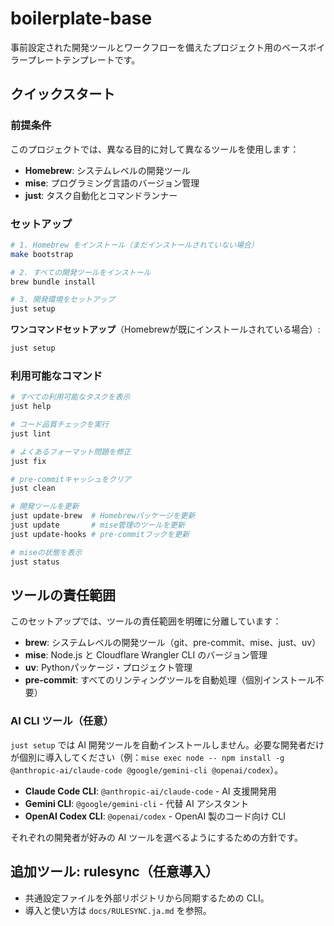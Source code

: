 # boilerplate-base

事前設定された開発ツールとワークフローを備えたプロジェクト用のベースボイラープレートテンプレートです。

## クイックスタート

### 前提条件

このプロジェクトでは、異なる目的に対して異なるツールを使用します：

- **Homebrew**: システムレベルの開発ツール
- **mise**: プログラミング言語のバージョン管理
- **just**: タスク自動化とコマンドランナー

### セットアップ

```bash
# 1. Homebrew をインストール（まだインストールされていない場合）
make bootstrap

# 2. すべての開発ツールをインストール
brew bundle install

# 3. 開発環境をセットアップ
just setup
```

**ワンコマンドセットアップ**（Homebrewが既にインストールされている場合）:

```bash
just setup
```

### 利用可能なコマンド

```bash
# すべての利用可能なタスクを表示
just help

# コード品質チェックを実行
just lint

# よくあるフォーマット問題を修正
just fix

# pre-commitキャッシュをクリア
just clean

# 開発ツールを更新
just update-brew  # Homebrewパッケージを更新
just update       # mise管理のツールを更新
just update-hooks # pre-commitフックを更新

# miseの状態を表示
just status
```

## ツールの責任範囲

このセットアップでは、ツールの責任範囲を明確に分離しています：

- **brew**: システムレベルの開発ツール（git、pre-commit、mise、just、uv）
- **mise**: Node.js と Cloudflare Wrangler CLI のバージョン管理
- **uv**: Pythonパッケージ・プロジェクト管理
- **pre-commit**: すべてのリンティングツールを自動処理（個別インストール不要）

### AI CLI ツール（任意）

`just setup` では AI 開発ツールを自動インストールしません。必要な開発者だけが個別に導入してください（例：`mise exec node -- npm install -g @anthropic-ai/claude-code @google/gemini-cli @openai/codex`）。

- **Claude Code CLI**: `@anthropic-ai/claude-code` - AI 支援開発用
- **Gemini CLI**: `@google/gemini-cli` - 代替 AI アシスタント
- **OpenAI Codex CLI**: `@openai/codex` - OpenAI 製のコード向け CLI

それぞれの開発者が好みの AI ツールを選べるようにするための方針です。

## 追加ツール: rulesync（任意導入）

- 共通設定ファイルを外部リポジトリから同期するための CLI。
- 導入と使い方は `docs/RULESYNC.ja.md` を参照。
